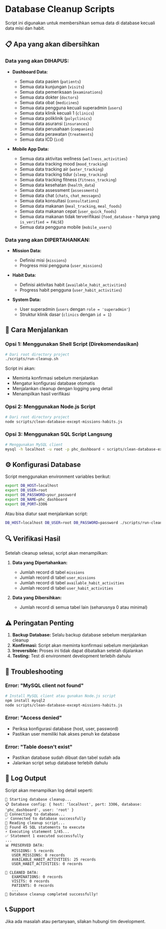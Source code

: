 # Database Cleanup Scripts

Script ini digunakan untuk membersihkan semua data di database kecuali data misi dan habit.

## 📋 Apa yang akan dibersihkan

### Data yang akan DIHAPUS:
- **Dashboard Data:**
  - Semua data pasien (`patients`)
  - Semua data kunjungan (`visits`)
  - Semua data pemeriksaan (`examinations`)
  - Semua data dokter (`doctors`)
  - Semua data obat (`medicines`)
  - Semua data pengguna kecuali superadmin (`users`)
  - Semua data klinik kecuali 1 (`clinics`)
  - Semua data poliklinik (`polyclinics`)
  - Semua data asuransi (`insurances`)
  - Semua data perusahaan (`companies`)
  - Semua data perawatan (`treatments`)
  - Semua data ICD (`icd`)

- **Mobile App Data:**
  - Semua data aktivitas wellness (`wellness_activities`)
  - Semua data tracking mood (`mood_tracking`)
  - Semua data tracking air (`water_tracking`)
  - Semua data tracking tidur (`sleep_tracking`)
  - Semua data tracking fitness (`fitness_tracking`)
  - Semua data kesehatan (`health_data`)
  - Semua data assessment (`assessments`)
  - Semua data chat (`chats`, `chat_messages`)
  - Semua data konsultasi (`consultations`)
  - Semua data makanan (`meal_tracking`, `meal_foods`)
  - Semua data makanan cepat (`user_quick_foods`)
  - Semua data makanan tidak terverifikasi (`food_database` - hanya yang `is_verified = FALSE`)
  - Semua data pengguna mobile (`mobile_users`)

### Data yang akan DIPERTAHANKAN:
- **Mission Data:**
  - Definisi misi (`missions`)
  - Progress misi pengguna (`user_missions`)

- **Habit Data:**
  - Definisi aktivitas habit (`available_habit_activities`)
  - Progress habit pengguna (`user_habit_activities`)

- **System Data:**
  - User superadmin (`users` dengan `role = 'superadmin'`)
  - Struktur klinik dasar (`clinics` dengan `id = 1`)

## 🚀 Cara Menjalankan

### Opsi 1: Menggunakan Shell Script (Direkomendasikan)

```bash
# Dari root directory project
./scripts/run-cleanup.sh
```

Script ini akan:
- Meminta konfirmasi sebelum menjalankan
- Mengatur konfigurasi database otomatis
- Menjalankan cleanup dengan logging yang detail
- Menampilkan hasil verifikasi

### Opsi 2: Menggunakan Node.js Script

```bash
# Dari root directory project
node scripts/clean-database-except-missions-habits.js
```

### Opsi 3: Menggunakan SQL Script Langsung

```bash
# Menggunakan MySQL client
mysql -h localhost -u root -p phc_dashboard < scripts/clean-database-except-missions-habits.sql
```

## ⚙️ Konfigurasi Database

Script menggunakan environment variables berikut:

```bash
export DB_HOST=localhost
export DB_USER=root
export DB_PASSWORD=your_password
export DB_NAME=phc_dashboard
export DB_PORT=3306
```

Atau bisa diatur saat menjalankan script:

```bash
DB_HOST=localhost DB_USER=root DB_PASSWORD=password ./scripts/run-cleanup.sh
```

## 🔍 Verifikasi Hasil

Setelah cleanup selesai, script akan menampilkan:

1. **Data yang Dipertahankan:**
   - Jumlah record di tabel `missions`
   - Jumlah record di tabel `user_missions`
   - Jumlah record di tabel `available_habit_activities`
   - Jumlah record di tabel `user_habit_activities`

2. **Data yang Dibersihkan:**
   - Jumlah record di semua tabel lain (seharusnya 0 atau minimal)

## ⚠️ Peringatan Penting

1. **Backup Database:** Selalu backup database sebelum menjalankan cleanup
2. **Konfirmasi:** Script akan meminta konfirmasi sebelum menjalankan
3. **Irreversible:** Proses ini tidak dapat dibatalkan setelah dijalankan
4. **Testing:** Test di environment development terlebih dahulu

## 🔧 Troubleshooting

### Error: "MySQL client not found"
```bash
# Install MySQL client atau gunakan Node.js script
npm install mysql2
node scripts/clean-database-except-missions-habits.js
```

### Error: "Access denied"
- Periksa konfigurasi database (host, user, password)
- Pastikan user memiliki hak akses penuh ke database

### Error: "Table doesn't exist"
- Pastikan database sudah dibuat dan tabel sudah ada
- Jalankan script setup database terlebih dahulu

## 📝 Log Output

Script akan menampilkan log detail seperti:

```
🚀 Starting database cleanup...
📋 Database config: { host: 'localhost', port: 3306, database: 'phc_dashboard', user: 'root' }
🔗 Connecting to database...
✅ Connected to database successfully
📖 Reading cleanup script...
📝 Found 45 SQL statements to execute
⚡ Executing statement 1/45...
✅ Statement 1 executed successfully
...
📊 PRESERVED DATA:
   MISSIONS: 5 records
   USER_MISSIONS: 0 records
   AVAILABLE_HABIT_ACTIVITIES: 25 records
   USER_HABIT_ACTIVITIES: 0 records

🧹 CLEANED DATA:
   EXAMINATIONS: 0 records
   VISITS: 0 records
   PATIENTS: 0 records
   ...
🎉 Database cleanup completed successfully!
```

## 📞 Support

Jika ada masalah atau pertanyaan, silakan hubungi tim development.
